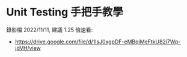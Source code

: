 # Unit Testing 手把手教學

錄影檔 2022/11/11, 建議 1.25 倍速看:

- https://drive.google.com/file/d/1IsJ0xgpDF-eMBqiMeFtkU82i7Wp-jdVH/view